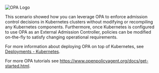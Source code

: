![OPA Logo](/styra/scenarios/opa-kubecon-ac-demo/assets/opa.png)

This scenario showed how you can leverage OPA to enforce admission control decisions in Kubernetes clusters without modifying or recompiling any Kubernetes components. Furthermore, once Kubernetes is configured to use OPA as an External Admission Controller, policies can be modified on-the-fly to satisfy changing operational requirements.

For more information about deploying OPA on top of Kubernetes, see [Deployments - Kubernetes](https://www.openpolicyagent.org/docs/deployments.html#kubernetes).

For more OPA tutorials see https://www.openpolicyagent.org/docs/get-started.html.